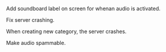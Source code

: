 Add soundboard label on screen for whenan audio is activated.

Fix server crashing.

When creating new category, the server crashes.

Make audio spammable.


